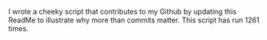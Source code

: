 I wrote a cheeky script that contributes to my Github by updating this ReadMe to illustrate why more than commits matter. This script has run 1261 times.